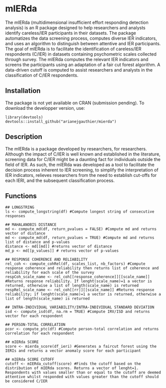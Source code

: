 # mIERda
The mIERda (multidimensional insufficient effort responding detection analysis) is an R package designed to help researchers and analysts identify careless/IER participants in their datasets. The package automatizes the data screening process, computes diverse IER indicators, and uses an algorithm to distinguish between attentive and IER participants. The goal of mIERda is to facilitate the identification of careless/IER respondents (C/IER) in datasets containing psychometric scales collected through survey. The mIERda computes the relevant IER indicators and screens the participants using an adaptation of a fair cut forest algorithm. A data-driven cutoff is computed to assist researchers and analysts in the classification of C/IER respondents.

## Installation
The package is not yet available on CRAN (submission pending). To download the developper version, use:

```{r}
library(devtools)
devtools::install_github("arianejgauthier/mierda")
```

## Description
The mIERda is a package developed by researchers, for researchers. Although the impact of C/IER is well known and established in the literature, screening data for C/IER might be a daunting fact for individuals outside the field of IER. As such, the mIERda was developed as a tool to facilitate the decision process inherent to IER screening, to simplify the interpretation of IER indicators, relieves researchers from the need to establish cut-offs for each IERI, and the subsequent classification process.

## Functions
```{r}
## LONGSTRING
ls <- compute_longstring(df) #Compute longest string of consecutive responses

## MAHALANOBIS DISTANCE
md <- compute_md(df, return_pvalues = FALSE) #Compute md and returns vector of distance
md <- compute_md(df, return_pvalues = TRUE) #Compute md and returns list of distance and p-values
distance <- md[[md]] #returns vector of distance
md_p <- md[[p_values]] # returns vector of p-values 

## RESPONSE COHERENCE AND RELIABILITY
rel_coh <- compute_cohRel(df, scales_list, nb_factors) #Compute response coherence and reliability then returns list of coherence and reliability for each scale of the survey
respCoh_scale_name <- rel_coh[[response_coherence]][[scale_name]] #Returns response reliability. If lenght(scale_name)=1 a vector is returned, otherwise a list of length(scale_name) is returned
respRel_scale_name <- rel_coh[[rr]][[scale_name]] #Returns response reliability; if lenght(scale_name)=1 a vector is returned, otherwise a list of length(scale_name) is returned

## INTRA-INDIVIDUAL VARIABILITY/INTRA-INDIVIDUAL STANDARD DEVIATION
isd <- compute_isd(df, na.rm = TRUE) #Compute IRV/ISD and returns vector for each respondent

## PERSON-TOTAL CORRELATION
pcor <- compute_ptc(df) #Compute person-total correlation and returns correlation for each respondent

## mIERda SCORE
score <- mierda_score(df_ieri) #Generates a faircut forest using the IERIs and returns a vector anomaly score for each participant

## mIERda SCORE CUTOFF
cutoff <- mIERda_cutoff(score) #Finds the cutoff based on the distribution of mIERda scores. Returns a vector of lenght=1. Respondents with values smaller than or equal to the cutoff are deemed attentive whilst responded with values greater than the cutoff should be considered C/IER
```

